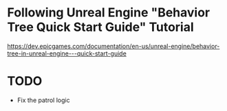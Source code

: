 # Following Unreal Engine "Behavior Tree Quick Start Guide" Tutorial

https://dev.epicgames.com/documentation/en-us/unreal-engine/behavior-tree-in-unreal-engine---quick-start-guide

# TODO
- Fix the patrol logic